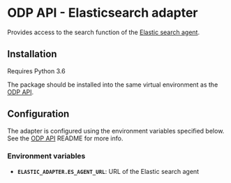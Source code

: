 # ODP API - Elasticsearch adapter

Provides access to the search function of the [Elastic search agent](https://github.com/SAEONData/elastic-search-agent).

## Installation

Requires Python 3.6

The package should be installed into the same virtual environment as the
[ODP API](https://github.com/SAEONData/ODP-API).

## Configuration

The adapter is configured using the environment variables specified below. 
See the [ODP API](https://github.com/SAEONData/ODP-API) README for more info.

### Environment variables

- **`ELASTIC_ADAPTER.ES_AGENT_URL`**: URL of the Elastic search agent
